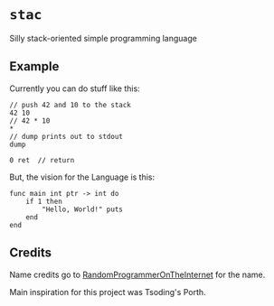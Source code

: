 # `stac`
Silly stack-oriented simple programming language

## Example

Currently you can do stuff like this:
```
// push 42 and 10 to the stack
42 10
// 42 * 10
*
// dump prints out to stdout
dump

0 ret  // return
```

But, the vision for the Language is this:
```
func main int ptr -> int do
    if 1 then
        "Hello, World!" puts
    end
end
```

## Credits

Name credits go to [RandomProgrammerOnTheInternet](https://github.com/RandomProgrammerOnTheInternet) for the name. 

Main inspiration for this project was Tsoding's Porth.
